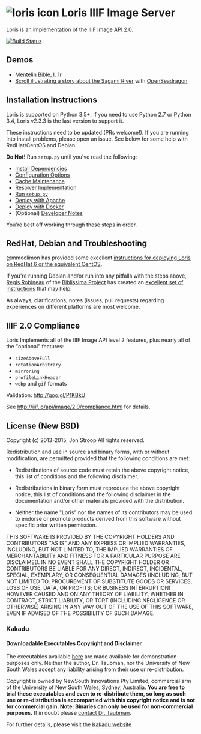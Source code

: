 ![loris icon](www/icons/loris-circle-small.png?raw=true) Loris IIIF Image Server
=============================================================================

Loris is an implementation of the [IIIF Image API 2.0](http://iiif.io/api/image/2.0/).

[![Build Status](https://travis-ci.org/loris-imageserver/loris.svg?branch=development)](https://travis-ci.org/loris-imageserver/loris)

Demos
-----
 * [Mentelin Bible, l. 1r](http://libimages.princeton.edu/loris2/pudl0001%2F5138415%2F00000011.jp2/full/full/0/default.jpg)
 * [Scroll illustrating a story about the Sagami River](http://libimages1.princeton.edu/osd-demo/?feedme=pudl0123/8172070/01/00000001.jp2) with [OpenSeadragon](http://openseadragon.github.io/)

Installation Instructions
-------------------------
Loris is supported on Python 3.5+. If you need to use Python 2.7 or Python 3.4, Loris v2.3.3 is the last version to support it.

These instructions need to be updated (PRs welcome!). If you are running into install problems, please open an issue. See below for some help with RedHat/CentOS and Debian.

**Do Not!** Run `setup.py` until you've read the following:

 * [Install Dependencies](doc/dependencies.md)
 * [Configuration Options](doc/configuration.md)
 * [Cache Maintenance](doc/cache_maintenance.md)
 * [Resolver Implementation](doc/resolver.md)
 * [Run `setup.py`](doc/setup.md)
 * [Deploy with Apache](doc/apache.md)
 * [Deploy with Docker](https://github.com/loris-imageserver/loris-docker)
 * (Optional) [Developer Notes](doc/develop.md)

You're best off working through these steps in order.

RedHat, Debian and Troubleshooting
---------------------------------
@mmcclimon has provided some excellent [instructions for deploying Loris on RedHat 6 or the equivalent CentOS](doc/redhat-install.md).

If you're running Debian and/or run into any pitfalls with the steps above, [Regis Robineau](https://github.com/regisrob) of the [Biblissima Project](http://www.biblissima-condorcet.fr/) has created an [excellent set of instructions](http://doc.biblissima-condorcet.fr/loris-setup-guide-ubuntu-debian) that may help.

As always, clarifications, notes (issues, pull requests) regarding experiences on different platforms are most welcome.

IIIF 2.0 Compliance
-------------------
Loris Implements all of the IIIF Image API level 2 features, plus nearly all of the "optional" features:

 * `sizeAboveFull`
 * `rotationArbitrary`
 * `mirroring`
 * `profileLinkHeader`
 * `webp` and `gif` formats

Validation: http://goo.gl/P1KBkU

See http://iiif.io/api/image/2.0/compliance.html for details.

License (New BSD)
-----------------

Copyright (c) 2013-2015, Jon Stroop
All rights reserved.

Redistribution and use in source and binary forms, with or without
modification, are permitted provided that the following conditions are met:

 * Redistributions of source code must retain the above copyright notice, this
   list of conditions and the following disclaimer.

 * Redistributions in binary form must reproduce the above copyright notice,
   this list of conditions and the following disclaimer in the documentation
   and/or other materials provided with the distribution.

 * Neither the name "Loris" nor the names of its contributors may be used to
   endorse or promote products derived from this software without specific prior
   written permission.

THIS SOFTWARE IS PROVIDED BY THE COPYRIGHT HOLDERS AND CONTRIBUTORS "AS IS"
AND ANY EXPRESS OR IMPLIED WARRANTIES, INCLUDING, BUT NOT LIMITED TO, THE
IMPLIED WARRANTIES OF MERCHANTABILITY AND FITNESS FOR A PARTICULAR PURPOSE ARE
DISCLAIMED. IN NO EVENT SHALL THE COPYRIGHT HOLDER OR CONTRIBUTORS BE LIABLE
FOR ANY DIRECT, INDIRECT, INCIDENTAL, SPECIAL, EXEMPLARY, OR CONSEQUENTIAL
DAMAGES (INCLUDING, BUT NOT LIMITED TO, PROCUREMENT OF SUBSTITUTE GOODS OR
SERVICES; LOSS OF USE, DATA, OR PROFITS; OR BUSINESS INTERRUPTION) HOWEVER
CAUSED AND ON ANY THEORY OF LIABILITY, WHETHER IN CONTRACT, STRICT LIABILITY,
OR TORT (INCLUDING NEGLIGENCE OR OTHERWISE) ARISING IN ANY WAY OUT OF THE USE
OF THIS SOFTWARE, EVEN IF ADVISED OF THE POSSIBILITY OF SUCH DAMAGE.

### Kakadu
#### Downloadable Executables Copyright and Disclaimer

The executables available [here](http://www.kakadusoftware.com/index.php?option=com_content&task=view&id=26&Itemid=22) are made available for demonstration purposes only. Neither the author, Dr. Taubman, nor the University of New South Wales accept any liability arising from their use or re-distribution.

Copyright is owned by NewSouth Innovations Pty Limited, commercial arm of the University of New South Wales, Sydney, Australia. **You are free to trial these executables and even to re-distribute them, so long as such use or re-distribution is accompanied with this copyright notice and is not for commercial gain. Note: Binaries can only be used for non-commercial purposes.** If in doubt please [contact Dr. Taubman](http://www.kakadusoftware.com/index.php?option=com_content&task=blogcategory&id=8&Itemid=14).

For further details, please visit the [Kakadu website](http://www.kakadusoftware.com/)

